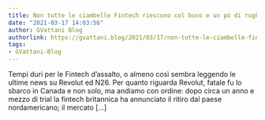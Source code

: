 ```yaml
---
title: Non tutte le ciambelle Fintech riescono col buco e un pò di rugby
date: "2021-03-17 14:03:56"
author: GVattani Blog
authorlink: https://gvattani.blog/2021/03/17/non-tutte-le-ciambelle-fintech-riescono-col-buco-e-un-po-di-rugby/
tags:
- GVattani-Blog
---
```

Tempi duri per le Fintech d&#8217;assalto, o almeno così sembra leggendo le ultime news su Revolut ed N26. Per quanto riguarda Revolut, fatale fu lo sbarco in Canada e non solo, ma andiamo con ordine: dopo circa un anno e mezzo di trial la fintech britannica ha annunciato il ritiro dal paese nordamericano; il mercato [&#8230;]